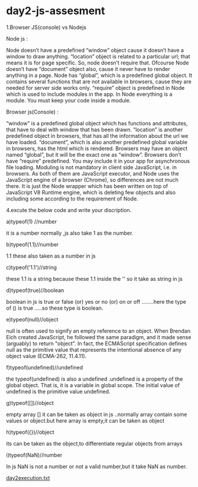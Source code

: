 # day2-js-assesment

1.Browser JS(console) vs Nodejs

Node js :

Node doesn’t have a predefined “window” object cause it doesn’t have a window to draw anything.
“location” object is related to a particular url; that means it is for page specific. 
So, node doesn’t require that.
Ofcourse Node doesn’t have “document” object also, cause it never have to render anything in a page.
Node has “global”, which is a predefined global object. 
It contains several functions that are not available in browsers, cause they are needed for server side works only.
“require” object is predefined in Node which is used to include modules in the app.
In Node everything is a module. You must keep your code inside a module.


Browser js(Console) :


“window” is a predefined global object which has functions and attributes, that have to deal with window that has been drawn.
“location” is another predefined object in browsers, that has all the information about the url we have loaded.
“document”, which is also another predefined global variable in browsers, has the html which is rendered.
Browsers may have an object named “global”, but it will be the exact one as “window”.
Browsers don’t have “require” predefined. You may include it in your app for asynchronous file loading.
Moduling is not mandatory in client side JavaScript, i.e. in browsers.
As both of them are JavaScript executor, and Node uses the JavaScript engine of a browser (Chrome), so differences are not much there. It is just the Node wrapper which has been written on top of JavaScript V8 Runtime engine, which is deleting few objects and also including some according to the requirement of Node.


4.excute the below code and write your discription.

a)typeof(1) //number

it is a number normally ,js also take 1 as the number.

b)typeof(1.1)//number

1.1 these also taken as a number in js

c)typeof('1.1')//string

these 1.1 is a string because these 1.1 inside the '' so it take as string in js

d)typeof(true)//boolean

boolean in js is true or false (or) yes or no (or) on or off ........here the type of () is true .....so these type is boolean.

e)typeof(null)//object

null is often used to signify an empty reference to an object. When Brendan Eich created JavaScript, he followed the same paradigm, and it made sense (arguably) to return "object". In fact, the ECMAScript specification defines null as the primitive value that represents the intentional absence of any object value (ECMA-262, 11.4.11).

f)typeof(undefined)//undefined

the typeof(undefined) is also a undefined .undefined is a property of the global object. That is, it is a variable in global scope. The initial value of undefined is the primitive value undefined.

g)typeof([])//object

empty array [] it can be taken as object in js ..normally array contain some values or object.but here array is empty,it can be taken as object

h)typeof({})//object

its can be taken as the object,to differentiate regular objects from arrays

i)typeof(NaN)//number

In js NaN is not a number or not a valid number,but it take NaN as number.

<script>
  console.log(typeof(1));

 //number -it is a number normally ,js also take 1 as the number.

console.log(typeof(1.1));

//number-1.1 these also taken as a number in js

console.log(typeof('1.1'));

//string-these 1.1 is a string because these 1.1 inside the '' so it take as string in js

console.log(typeof(true));

//boolean in js is true or false (or) yes or no (or) on or off //........here the type of () is true .....so these type is boolean.

console.log(typeof(null));

/*null is often used to signify an empty reference to an object. When Brendan Eich created JavaScript, he followed the same paradigm, and it made sense (arguably) to return "object". In fact, the ECMAScript specification defines null as the primitive value that represents the intentional absence of any object value (ECMA-262, 11.4.11).*/

console.log(typeof(undefined));

/*the typeof(undefined) is also a undefined .undefined is a property of the global object. That is, it is a variable in global scope. The initial value of undefined is the primitive value undefined.*/

console.log(typeof([]));

/*empty array [] it can be taken as object in js ..normally array contain some values or object.but here array is empty,it can be taken as object*/

console.log(typeof({}));

/*its can be taken as the object,to differentiate regular objects from arrays*/

console.log(typeof(NaN));

/*In js NaN is not a number or not a valid number,but it take NaN as number.*/
</script>
[day2execution.txt](https://github.com/AjithRevildo/day2-js-assesment/files/7212976/day2execution.txt)










